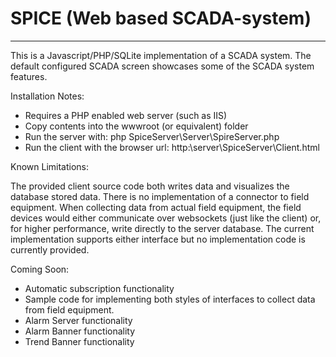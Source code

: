 # SPICE (Web based SCADA-system)
-----------------------------------------------------------------
This is a Javascript/PHP/SQLite implementation of a SCADA system. The default configured SCADA screen showcases some of the SCADA system features.

Installation Notes:
* Requires a PHP enabled web server (such as IIS)
* Copy contents into the wwwroot (or equivalent) folder
* Run the server with: php SpiceServer\Server\SpireServer.php
* Run the client with the browser url: http:\\server\\SpiceServer\Client.html

Known Limitations:

The provided client source code both writes data and visualizes the database stored data. There is no implementation of a connector to field equipment. When collecting data from actual field equipment, the field devices would either communicate over websockets (just like the client) or, for higher performance, write directly to the server database. The current implementation supports either interface but no implementation code is currently provided.

Coming Soon:
* Automatic subscription functionality
* Sample code for implementing both styles of interfaces to collect data from field equipment.
* Alarm Server functionality
* Alarm Banner functionality
* Trend Banner functionality  

